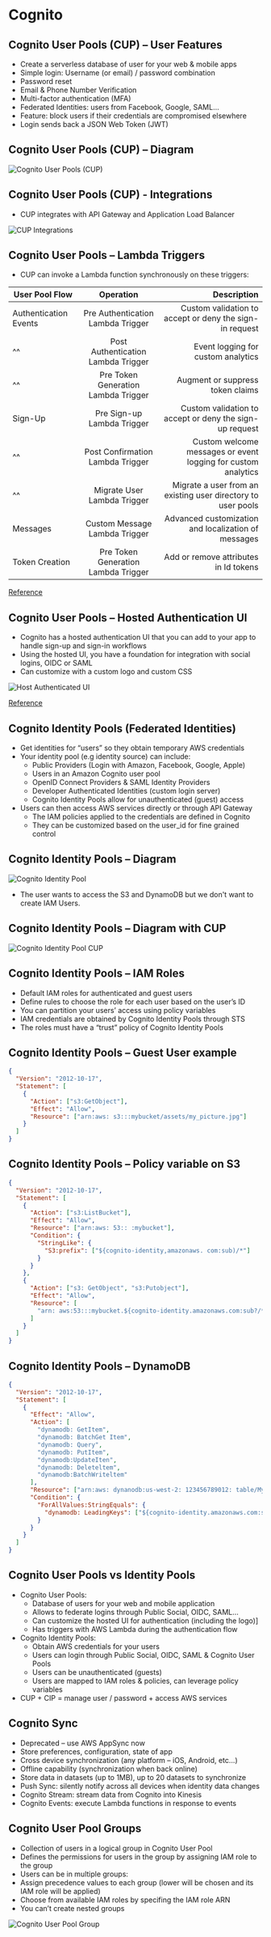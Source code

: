 # Cognito

## Cognito User Pools (CUP) – User Features

- Create a serverless database of user for your web & mobile apps
- Simple login: Username (or email) / password combination
- Password reset
- Email & Phone Number Verification
- Multi-factor authentication (MFA)
- Federated Identities: users from Facebook, Google, SAML…
- Feature: block users if their credentials are compromised elsewhere
- Login sends back a JSON Web Token (JWT)

## Cognito User Pools (CUP) – Diagram

![Cognito User Pools (CUP)](./cognito_user_pool.png)

## Cognito User Pools (CUP) - Integrations

- CUP integrates with API Gateway and Application Load Balancer

![CUP Integrations](./cup_integrations.png)

## Cognito User Pools – Lambda Triggers

- CUP can invoke a Lambda function synchronously on these triggers:

| User Pool Flow        |              Operation              |                                                   Description |
| --------------------- | :---------------------------------: | ------------------------------------------------------------: |
| Authentication Events |  Pre Authentication Lambda Trigger  |       Custom validation to accept or deny the sign-in request |
| ^^                    | Post Authentication Lambda Trigger  |                            Event logging for custom analytics |
| ^^                    | Pre Token Generation Lambda Trigger |                              Augment or suppress token claims |
| Sign-Up               |     Pre Sign-up Lambda Trigger      |       Custom validation to accept or deny the sign-up request |
| ^^                    |  Post Confirmation Lambda Trigger   | Custom welcome messages or event logging for custom analytics |
| ^^                    |     Migrate User Lambda Trigger     |  Migrate a user from an existing user directory to user pools |
| Messages              |    Custom Message Lambda Trigger    |           Advanced customization and localization of messages |
| Token Creation        | Pre Token Generation Lambda Trigger |                         Add or remove attributes in Id tokens |

[Reference](https://docs.aws.amazon.com/cognito/latest/developerguide/cognito-user-identity-pools-working-with-aws-lambda-triggers.html)

## Cognito User Pools – Hosted Authentication UI

- Cognito has a hosted authentication UI that you can add to your app to handle sign-up and sign-in workflows
- Using the hosted UI, you have a foundation for integration with social logins, OIDC or SAML
- Can customize with a custom logo and custom CSS

![Host Authenticated UI](./hosted_authentication_ui.png)

[Reference](https://aws.amazon.com/blogs/aws/launch-amazon-cognito-user-pools-general-availability-app-integration-and-federation/)

## Cognito Identity Pools (Federated Identities)

- Get identities for “users” so they obtain temporary AWS credentials
- Your identity pool (e.g identity source) can include:
  - Public Providers (Login with Amazon, Facebook, Google, Apple)
  - Users in an Amazon Cognito user pool
  - OpenID Connect Providers & SAML Identity Providers
  - Developer Authenticated Identities (custom login server)
  - Cognito Identity Pools allow for unauthenticated (guest) access
- Users can then access AWS services directly or through API Gateway
  - The IAM policies applied to the credentials are defined in Cognito
  - They can be customized based on the user_id for fine grained control

## Cognito Identity Pools – Diagram

![Cognito Identity Pool](./cognito_identity_pool.png)

- The user wants to access the S3 and DynamoDB but we don't want to create IAM Users.

## Cognito Identity Pools – Diagram with CUP

![Cognito Identity Pool CUP](./cognito_identity_pool_cup.png)

## Cognito Identity Pools – IAM Roles

- Default IAM roles for authenticated and guest users
- Define rules to choose the role for each user based on the user’s ID
- You can partition your users’ access using policy variables
- IAM credentials are obtained by Cognito Identity Pools through STS
- The roles must have a “trust” policy of Cognito Identity Pools

## Cognito Identity Pools – Guest User example

```json
{
  "Version": "2012-10-17",
  "Statement": [
    {
      "Action": ["s3:GetObject"],
      "Effect": "Allow",
      "Resource": ["arn:aws: s3:::mybucket/assets/my_picture.jpg"]
    }
  ]
}
```

## Cognito Identity Pools – Policy variable on S3

```json
{
  "Version": "2012-10-17",
  "Statement": [
    {
      "Action": ["s3:ListBucket"],
      "Effect": "Allow",
      "Resource": ["arn:aws: 53:: :mybucket"],
      "Condition": {
        "StringLike": {
          "S3:prefix": ["${cognito-identity,amazonaws. com:sub)/*"]
        }
      }
    },
    {
      "Action": ["s3: GetObject", "s3:Putobject"],
      "Effect": "Allow",
      "Resource": [
        "arn: aws:53:::mybucket.${cognito-identity.amazonaws.com:sub?/*"
      ]
    }
  ]
}
```

## Cognito Identity Pools – DynamoDB

```json
{
  "Version": "2012-10-17",
  "Statement": [
    {
      "Effect": "Allow",
      "Action": [
        "dynamodb: GetItem",
        "dynamodb: BatchGet Item",
        "dynamodb: Query",
        "dynamodb: PutItem",
        "dynamodb:UpdateIten",
        "dynamodb: Deleteltem",
        "dynamodb:BatchWriteltem"
      ],
      "Resource": ["arn:aws: dynanodb:us-west-2: 123456789012: table/MyTable"],
      "Condition": {
        "ForAllValues:StringEquals": {
          "dynamodb: LeadingKeys": ["${cognito-identity.amazonaws.com:sub}"]
        }
      }
    }
  ]
}
```

## Cognito User Pools vs Identity Pools

- Cognito User Pools:
  - Database of users for your web and mobile application
  - Allows to federate logins through Public Social, OIDC, SAML…
  - Can customize the hosted UI for authentication (including the logo)]
  - Has triggers with AWS Lambda during the authentication flow
- Cognito Identity Pools:
  - Obtain AWS credentials for your users
  - Users can login through Public Social, OIDC, SAML & Cognito User Pools
  - Users can be unauthenticated (guests)
  - Users are mapped to IAM roles & policies, can leverage policy variables
- CUP + CIP = manage user / password + access AWS services

## Cognito Sync

- Deprecated – use AWS AppSync now
- Store preferences, configuration, state of app
- Cross device synchronization (any platform – iOS, Android, etc…)
- Offline capability (synchronization when back online)
- Store data in datasets (up to 1MB), up to 20 datasets to synchronize
- Push Sync: silently notify across all devices when identity data changes
- Cognito Stream: stream data from Cognito into Kinesis
- Cognito Events: execute Lambda functions in response to events

## Cognito User Pool Groups

- Collection of users in a logical group in Cognito User Pool
- Defines the permissions for users in the group by assigning IAM role to the group
- Users can be in multiple groups:
- Assign precedence values to each group (lower will be chosen and its IAM role will be applied)
- Choose from available IAM roles by specifing the IAM role ARN
- You can’t create nested groups

![Cognito User Pool Group](./cognito_user_pool_group.png)